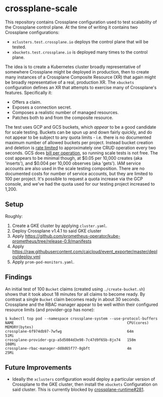 # crossplane-scale

This repository contains Crossplane configuration used to test scalability of
the Crossplane control plane. At the time of writing it contains two Crossplane
configurations:

* `xclusters.test.crossplane.io` deploys the control plane that will be tested.
* `xbuckets.test.crossplane.io` is deployed many times to the control plane.

The idea is to create a Kubernetes cluster broadly representative of somewhere
Crossplane might be deployed in production, then to create many instances of a
Crossplane Composite Resource (XR) that again might be broadly representative of
a real, production XR. The `xbuckets` configuration defines an XR that attempts
to exercise many of Crossplane's features. Specifically it:

* Offers a claim.
* Exposes a connection secret.
* Composes a realistic number of managed resources.
* Patches both to and from the composite resource.

The test uses GCP and GCS buckets, which _appear_ to be a good candidate for
scale testing. Buckets can be spun up and down fairly quickly, and do not appear
to be subject to any quota limits - i.e. there is no documented maximum number
of allowed buckets per project. Instead bucket creation and deletion is [rate
limited][storage-quotas] to approximately one CRUD operation every two seconds.
GCS does [bill per operation][operations-pricing], so running scale tests is not
free. The cost appears to be minimal though, at $0.05 per 10,000 creates (aka
'inserts'), and $0.004 per 10,000 observes (aka 'gets'). IAM service accounts
are also used in the scale testing composition. There are no documented costs
for number of service accounts, but they are limited to 100 per project. It's
possible to request a quota increase via the GCP console, and we've had the
quota used for our testing project increased to 1,200.

## Setup

Roughly:

1. Create a GKE cluster by applying `cluster.yaml`.
2. Deploy Crossplane v1.4.1 to said GKE cluster
3. Apply https://github.com/prometheus-operator/kube-prometheus/tree/release-0.9/manifests
4. Apply https://raw.githubusercontent.com/caicloud/event_exporter/master/deploy/deploy.yml
4. Apply `prom-pod-monitors.yaml`.

## Findings

An initial test of 100 `Bucket` claims (created using `./create-bucket.sh`)
shows that it took about 18 minutes for all claims to become ready. By contrast
a single `Bucket` claim becomes ready in about 30 seconds. Crossplane and the
RBAC manager appear to be well within their configured resource limits (and
provider-gcp has none):

```console
$ kubectl top pod --namespace crossplane-system --use-protocol-buffers
NAME                                                    CPU(cores)   MEMORY(bytes)   
crossplane-6f974db97-7wfwg                              64m          51Mi            
crossplane-provider-gcp-a5d5084d3e98-7c47d9f65b-8jx74   158m         108Mi           
crossplane-rbac-manager-dd8d65f77-8gbft                 4m           25Mi 
```

## Future Improvements

* Ideally the `xclusters` configuration would deploy a particular version of
  Crossplane to the GKE cluster, then install the `xbuckets` Configuration on
  said cluster. This is currently blocked by [crossplane-runtime#281][281].

[storage-quotas]: https://cloud.google.com/storage/quotas
[operations-pricing]: https://cloud.google.com/storage/pricing#operations-pricing
[281]: https://github.com/crossplane/crossplane-runtime/issues/281